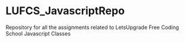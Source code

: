 # LUFCS_JavascriptRepo
Repository for all the assignments related to LetsUpgrade Free Coding School Javascript Classes
